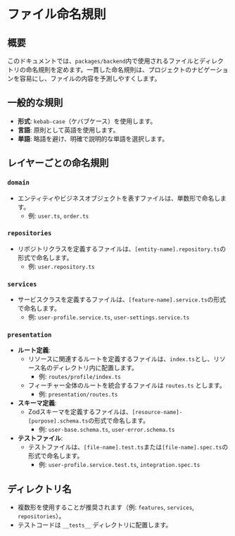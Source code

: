 # ファイル命名規則

## 概要

このドキュメントでは、`packages/backend`内で使用されるファイルとディレクトリの命名規則を定めます。一貫した命名規則は、プロジェクトのナビゲーションを容易にし、ファイルの内容を予測しやすくします。

## 一般的な規則

-   **形式**: `kebab-case`（ケバブケース）を使用します。
-   **言語**: 原則として英語を使用します。
-   **単語**: 略語を避け、明確で説明的な単語を選択します。

## レイヤーごとの命名規則

### `domain`

-   エンティティやビジネスオブジェクトを表すファイルは、単数形で命名します。
    -   例: `user.ts`, `order.ts`

### `repositories`

-   リポジトリクラスを定義するファイルは、`[entity-name].repository.ts`の形式で命名します。
    -   例: `user.repository.ts`

### `services`

-   サービスクラスを定義するファイルは、`[feature-name].service.ts`の形式で命名します。
    -   例: `user-profile.service.ts`, `user-settings.service.ts`

### `presentation`

-   **ルート定義**:
    -   リソースに関連するルートを定義するファイルは、`index.ts`とし、リソース名のディレクトリ内に配置します。
        -   例: `routes/profile/index.ts`
    -   フィーチャー全体のルートを統合するファイルは `routes.ts` とします。
        -   例: `presentation/routes.ts`
-   **スキーマ定義**:
    -   Zodスキーマを定義するファイルは、`[resource-name]-[purpose].schema.ts`の形式で命名します。
        -   例: `user-base.schema.ts`, `user-error.schema.ts`
-   **テストファイル**:
    -   テストファイルは、`[file-name].test.ts`または`[file-name].spec.ts`の形式で命名します。
        -   例: `user-profile.service.test.ts`, `integration.spec.ts`

## ディレクトリ名

-   複数形を使用することが推奨されます（例: `features`, `services`, `repositories`）。
-   テストコードは `__tests__` ディレクトリに配置します。
